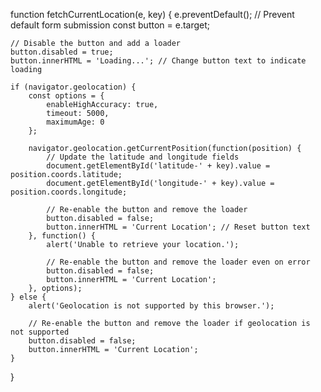 function fetchCurrentLocation(e, key) {
    e.preventDefault(); // Prevent default form submission
    const button = e.target;
    
    // Disable the button and add a loader
    button.disabled = true;
    button.innerHTML = 'Loading...'; // Change button text to indicate loading

    if (navigator.geolocation) {
        const options = {
            enableHighAccuracy: true,
            timeout: 5000,
            maximumAge: 0
        };

        navigator.geolocation.getCurrentPosition(function(position) {
            // Update the latitude and longitude fields
            document.getElementById('latitude-' + key).value = position.coords.latitude;
            document.getElementById('longitude-' + key).value = position.coords.longitude;
            
            // Re-enable the button and remove the loader
            button.disabled = false;
            button.innerHTML = 'Current Location'; // Reset button text
        }, function() {
            alert('Unable to retrieve your location.');
            
            // Re-enable the button and remove the loader even on error
            button.disabled = false;
            button.innerHTML = 'Current Location';
        }, options);
    } else {
        alert('Geolocation is not supported by this browser.');
        
        // Re-enable the button and remove the loader if geolocation is not supported
        button.disabled = false;
        button.innerHTML = 'Current Location';
    }
}